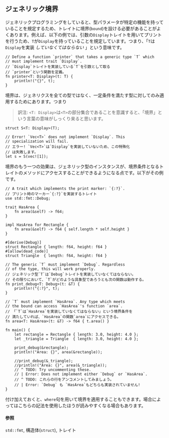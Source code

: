 ## ジェネリック境界

ジェネリックプログラミングをしていると、型パラメータが特定の機能を持っていることを規定するため、トレイトに境界(`bound`)を設ける必要があることがよくあります。例えば、以下の例では、引数の`Display`トレイトを用いてプリントを行うため、`T`が`Display`を持っていることを規定しています。つまり、「`T`は`Display`を実装
*していなくてはならない* 」という意味です。

``` {.rust .ignore}
// Define a function `printer` that takes a generic type `T` which
// must implement trait `Display`.
// `Display`トレイトを実装している`T`を引数として取る
// `printer`という関数を定義。
fn printer<T: Display>(t: T) {
    println!("{}", t);
}
```

境界は、ジェネリクスを全ての型ではなく、一定条件を満たす型に対してのみ適用するためにあります。つまり

> 訳注:
> `<T: Display>`は`<T>`の部分集合であることを意識すると、「境界」という言葉の意味がしっくり来ると思います。

``` {.rust .ignore}
struct S<T: Display>(T);

// Error! `Vec<T>` does not implement `Display`. This
// specialization will fail.
// エラー! `Vec<T>`は`Display`を実装していないため、この特殊化
// は失敗します。
let s = S(vec![1]);
```

境界のもう一つの効果は、ジェネリック型のインスタンスが、境界条件となるトレイトのメソッドにアクセスすることができるようになる点です。以下がその例です。

    // A trait which implements the print marker: `{:?}`.
    // プリント時のマーカー`{:?}`を実装するトレイト
    use std::fmt::Debug;

    trait HasArea {
        fn area(&self) -> f64;
    }

    impl HasArea for Rectangle {
        fn area(&self) -> f64 { self.length * self.height }
    }

    #[derive(Debug)]
    struct Rectangle { length: f64, height: f64 }
    #[allow(dead_code)]
    struct Triangle  { length: f64, height: f64 }

    // The generic `T` must implement `Debug`. Regardless
    // of the type, this will work properly.
    // ジェネリック型`T`は`Debug`トレイトを実装していなくてはならない。
    // その限りにおいて、`T`がどのような具象型であろうとも次の関数は動作する。
    fn print_debug<T: Debug>(t: &T) {
        println!("{:?}", t);
    }

    // `T` must implement `HasArea`. Any type which meets
    // the bound can access `HasArea`'s function `area`.
    // 「`T`は`HasArea`を実装していなくてはならない」という境界条件を
    // 満たしていれば、`HasArea`の関数`area`にアクセスできる。
    fn area<T: HasArea>(t: &T) -> f64 { t.area() }

    fn main() {
        let rectangle = Rectangle { length: 3.0, height: 4.0 };
        let _triangle = Triangle  { length: 3.0, height: 4.0 };

        print_debug(&rectangle);
        println!("Area: {}", area(&rectangle));

        //print_debug(&_triangle);
        //println!("Area: {}", area(&_triangle));
        // ^ TODO: Try uncommenting these.
        // | Error: Does not implement either `Debug` or `HasArea`. 
        // ^ TODO: これらの行をアンコメントしてみましょう。
        // | Error: `Debug` も `HasArea`もどちらも実装されていません!
    }

付け加えておくと、`where`句を用いて境界を適用することもできます。場合によってはこちらの記法を使用したほうが読みやすくなる場合もあります。

#### 参照

`std::fmt`,
構造体(`struct`),
トレイト


